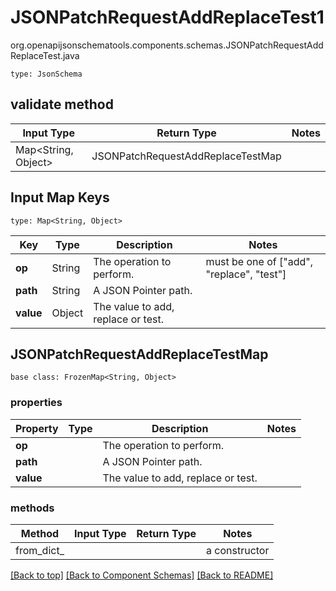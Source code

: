 # JSONPatchRequestAddReplaceTest1
org.openapijsonschematools.components.schemas.JSONPatchRequestAddReplaceTest.java
```
type: JsonSchema
```

## validate method
| Input Type | Return Type | Notes |
| ---------- | ----------- | ----- |
| Map<String, Object> | JSONPatchRequestAddReplaceTestMap | |

## Input Map Keys
```
type: Map<String, Object>
```
Key | Type |  Description | Notes
------------ | ------------- | ------------- | -------------
**op** | String | The operation to perform. | must be one of ["add", "replace", "test"]
**path** | String | A JSON Pointer path. |
**value** | Object | The value to add, replace or test. |

## JSONPatchRequestAddReplaceTestMap
```
base class: FrozenMap<String, Object>
```

### properties
Property | Type | Description | Notes
-------- | ---- | ----------- | -----
**op** |  | The operation to perform. |
**path** |  | A JSON Pointer path. |
**value** |  | The value to add, replace or test. |

### methods
Method | Input Type | Return Type | Notes
------ | ---------- | ----------- | ------
from_dict_ |  |  | a constructor

[[Back to top]](#top) [[Back to Component Schemas]](../../../README.md#Component-Schemas) [[Back to README]](../../../README.md)
